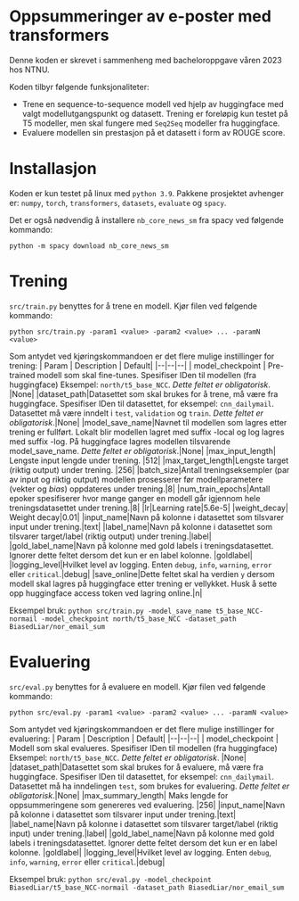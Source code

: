# Oppsummeringer av e-poster med transformers
Denne koden er skrevet i sammenheng med bacheloroppgave våren 2023 hos NTNU.

Koden tilbyr følgende funksjonaliteter:
* Trene en sequence-to-sequence modell ved hjelp av huggingface med valgt modellutgangspunkt og datasett. Trening er foreløpig kun testet på T5 modeller, men skal fungere med `Seq2Seq` modeller fra huggingface.
* Evaluere modellen sin prestasjon på et datasett i form av ROUGE score.
# Installasjon
Koden er kun testet på linux med `python 3.9`. Pakkene prosjektet avhenger er: `numpy`, `torch`, `transformers`, `datasets`, `evaluate` og `spacy`.

Det er også nødvendig å installere `nb_core_news_sm` fra spacy ved følgende kommando: 

    python -m spacy download nb_core_news_sm

# Trening
`src/train.py` benyttes for å trene en modell. Kjør filen ved følgende kommando:

    python src/train.py -param1 <value> -param2 <value> ... -paramN <value>

Som antydet ved kjøringskommandoen er det flere mulige instillinger for trening:
| Param | Description | Default|
|--|--|--|
| model_checkpoint | Pre-trained modell som skal fine-tunes. Spesifiser IDen til modellen (fra huggingface) Eksempel: `north/t5_base_NCC`. *Dette feltet er obligatorisk*. |None|
|dataset_path|Datasettet som skal brukes for å trene, må være fra huggingface. Spesifiser IDen til datasettet, for eksempel: `cnn_dailymail`. Datasettet må være inndelt i `test`, `validation` og `train`. *Dette feltet er obligatorisk*.|None|
|model_save_name|Navnet til modellen som lagres etter trening er fullført. Lokalt blir modellen lagret med suffix -local og log lagres med suffix -log. På huggingface lagres modellen tilsvarende model_save_name. *Dette feltet er obligatorisk*.|None|
|max_input_length| Lengste input lengde under trening. |512|
|max_target_length|Lengste target (riktig output) under trening. |256|
|batch_size|Antall treningseksempler (par av input og riktig output) modellen prosesserer før modellparametere (vekter og _bias_) oppdateres under trening.|8|
|num_train_epochs|Antall epoker spesifiserer hvor mange ganger en modell går igjennom hele treningsdatasettet under trening.|8|
|lr|Learning rate|5.6e-5|
|weight_decay| Weight decay|0.01|
|input_name|Navn på kolonne i datasettet som tilsvarer input under trening.|text|
|label_name|Navn på kolonne i datasettet som tilsvarer target/label (riktig output) under trening.|label|
|gold_label_name|Navn på kolonne med gold labels i treningsdatasettet. Ignorer dette feltet dersom det kun er en label kolonne. |goldlabel|
|logging_level|Hvilket level av logging. Enten `debug`, `info`, `warning`, `error` eller `critical`.|debug|
|save_online|Dette feltet skal ha verdien `y` dersom modell skal lagres på huggingface etter trening er vellykket. Husk å sette opp huggingface access token ved lagring online.|n|


Eksempel bruk: `python src/train.py -model_save_name t5_base_NCC-normail -model_checkpoint north/t5_base_NCC -dataset_path BiasedLiar/nor_email_sum`

# Evaluering
`src/eval.py` benyttes for å evaluere en modell.  Kjør filen ved følgende kommando: 

    python src/eval.py -param1 <value> -param2 <value> ... -paramN <value>
Som antydet ved kjøringskommandoen er det flere mulige instillinger for evaluering:
| Param | Description | Default|
|--|--|--|
| model_checkpoint | Modell som skal evalueres. Spesifiser IDen til modellen (fra huggingface) Eksempel: `north/t5_base_NCC`. *Dette feltet er obligatorisk*. |None|
|dataset_path|Datasettet som skal brukes for å evaluere, må være fra huggingface. Spesifiser IDen til datasettet, for eksempel: `cnn_dailymail`. Datasettet må ha inndelingen `test`, som brukes for evaluering. *Dette feltet er obligatorisk*.|None|
|max_summary_length| Maks lengde for oppsummeringene som genereres ved evaluering. |256|
|input_name|Navn på kolonne i datasettet som tilsvarer input under trening.|text|
|label_name|Navn på kolonne i datasettet som tilsvarer target/label (riktig input) under trening.|label|
|gold_label_name|Navn på kolonne med gold labels i treningsdatasettet. Ignorer dette feltet dersom det kun er en label kolonne. |goldlabel|
|logging_level|Hvilket level av logging. Enten `debug`, `info`, `warning`, `error` eller `critical`.|debug|


Eksempel bruk: `python src/eval.py -model_checkpoint BiasedLiar/t5_base_NCC-normail -dataset_path BiasedLiar/nor_email_sum`

